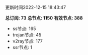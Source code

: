 更新时间2022-12-15 18:43:47

**总订阅: 73**
**总节点: 1150**
**有效节点: 388**
- ss节点: 165
- trojan节点: 45
- v2ray节点: 177
- ssr节点: 1
